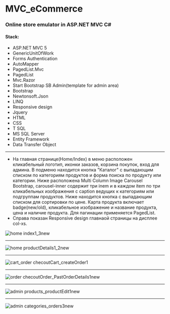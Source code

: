 # MVC_eCommerce
### Online store emulator in ASP.NET MVC C#
#### Stack:
+ ASP.NET MVC 5
+ GenericUnitOfWork
+ Forms Authentication
+ AutoMapper
+ PagedList.Mvc
+ PagedList
+ Mvc.Razor
+ Start Bootstrap SB Admin(template for admin area)
+ Bootstrap
+ Newtonsoft.Json
+ LINQ
+ Responsive design
+ Jquery
+ HTML
+ CSS
+ T SQL
+ MS SQL Server
+ Entity Framework
+ Data Transfer Object
______________
+ На главная странице(Home/Index) в меню расположен кликабельный логотип, иконки заказов, корзина покупок, вход для админа. В подменю находится кнопка "Каталог" с выпадающим списком по категориям продуктов и форма поиска по продукту или категории. Ниже расположена Multi Column Image Carousel Bootstrap, carousel-inner содержит три inem и в каждом item по три кликабельных изображения с caption ведущих к категориям или подгруппам продуктов. Ниже находится кнопка с выпадающим списком для сортировки по цене. Карта продукта включает badge(new/old), кликабельное изображение и название продукта, цена и наличие продукта. Для пагинации применяется PagedList.
+ Справа показан Responsive design главнаой страницы на дисплее col-xs.

![home index1_3new](https://user-images.githubusercontent.com/50864552/213481442-19259fae-3cd5-4279-8db8-f2ba3ca59897.png)
__________________________
![home productDetails1_2new](https://user-images.githubusercontent.com/50864552/213481903-27ca88e8-6c01-4d62-b701-9ada3b8cf0d8.png)
______________
![cart_order checoutCart_createOrder1](https://user-images.githubusercontent.com/50864552/213482189-3f31556a-ccb7-4eb1-8fbc-6848cbb5dadc.png)
________
![order checoutOrder_PastOrderDetails1new](https://user-images.githubusercontent.com/50864552/213482527-e295dcee-88af-4680-988d-ddc491a3ebba.png)
___________
![admin products_productEdit1new](https://user-images.githubusercontent.com/50864552/213479252-790de912-c4c3-4f3c-88bb-7b1aa6df6c2d.png)
__________________
![admin categories_orders3new](https://user-images.githubusercontent.com/50864552/213482951-865346f0-e431-437a-93d8-cb9ce7d53775.png)
